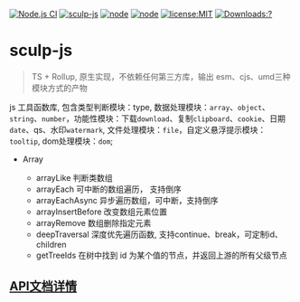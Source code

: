 [![Node.js CI](https://github.com/chandq/sculp-js/actions/workflows/node.js.yml/badge.svg)](https://github.com/chandq/sculp-js/actions/workflows/node.js.yml)
[![sculp-js](https://img.shields.io/github/package-json/v/chandq/sculp-js?style=flat-square)](https://github.com/chandq/sculp-js)
[![node](https://img.shields.io/badge/node-v12.0.0-blue)](https://nodejs.org/download/release/v12.0.0/)
[![node](https://img.shields.io/badge/language-typescript-orange.svg)](https://nodejs.org/download/release/v12.0.0/)
[![license:MIT](https://img.shields.io/npm/l/vue.svg?sanitize=true)](https://github.com/chandq/sculp-js/blob/main/LICENSE.md)
[![Downloads:?](https://img.shields.io/npm/dm/sculp-js.svg?sanitize=true)](https://npmcharts.com/compare/sculp-js?minimal=true)

# sculp-js

> TS + Rollup, 原生实现，不依赖任何第三方库，输出 esm、cjs、umd三种模块方式的产物

js 工具函数库, 包含类型判断模块：type, 数据处理模块：`array`、`object`、`string`、`number`，功能性模块：下载`download`、复制`clipboard`、`cookie`、日期`date`、qs、水印`watermark`, 文件处理模块：`file`，自定义悬浮提示模块： `tooltip`, dom处理模块：`dom`;

- Array

  - arrayLike 判断类数组
  - arrayEach 可中断的数组遍历， 支持倒序
  - arrayEachAsync 异步遍历数组，可中断，支持倒序
  - arrayInsertBefore 改变数组元素位置
  - arrayRemove 数组删除指定元素
  - deepTraversal 深度优先遍历函数, 支持continue、break，可定制id、children
  - getTreeIds 在树中找到 id 为某个值的节点，并返回上游的所有父级节点

## [API文档详情](https://chandq.github.io/sculp-js/markdown/sculp-js.html)
